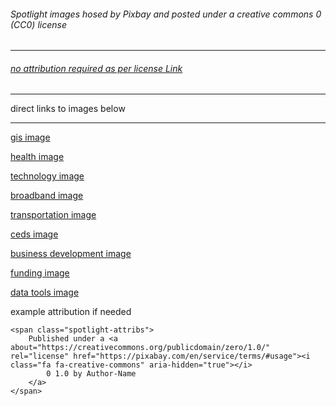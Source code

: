 ###### Spotlight images hosed by Pixbay and posted under a creative commons 0 (CC0) license
---
###### [no attribution required as per license Link](https://pixabay.com/en/service/terms/#usage)
---

direct links to images below

---
[gis image](https://pixabay.com/en/globe-world-earth-map-planet-664648/)

[health image](https://pixabay.com/en/science-medical-abstract-health-14272/)

[technology image](https://pixabay.com/en/technology-keyboard-computing-785742/)

[broadband image](https://pixabay.com/en/optical-fiber-light-blue-black-2077976/)

[transportation image](https://pixabay.com/en/railway-landscape-transportation-508568/)

[ceds image](https://pixabay.com/en/leave-communication-filler-2163261/)

[business development image](https://pixabay.com/en/hands-clock-business-time-2031631/)

[funding image](https://pixabay.com/en/stock-trading-monitor-desk-1863880/)

[data tools image](https://pixabay.com/en/programming-responsive-html-css-1873854/)


example attribution if needed
```
<span class="spotlight-attribs">
    Published under a <a about="https://creativecommons.org/publicdomain/zero/1.0/" rel="license" href="https://pixabay.com/en/service/terms/#usage"><i class="fa fa-creative-commons" aria-hidden="true"></i>
        0 1.0 by Author-Name
    </a>
</span>
```